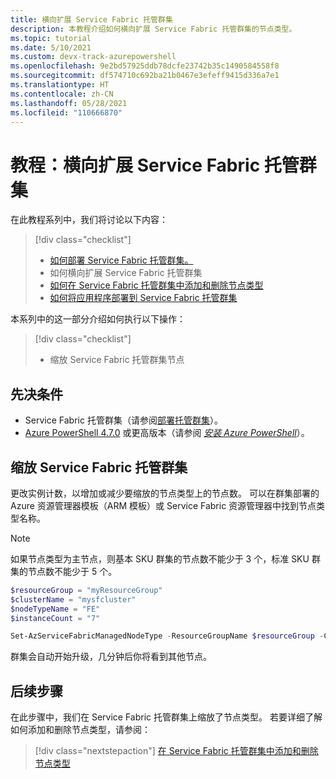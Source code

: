 ```yaml
---
title: 横向扩展 Service Fabric 托管群集
description: 本教程介绍如何横向扩展 Service Fabric 托管群集的节点类型。
ms.topic: tutorial
ms.date: 5/10/2021
ms.custom: devx-track-azurepowershell
ms.openlocfilehash: 9e2bd57925ddb78dcfe23742b35c1490584558f8
ms.sourcegitcommit: df574710c692ba21b0467e3efeff9415d336a7e1
ms.translationtype: HT
ms.contentlocale: zh-CN
ms.lasthandoff: 05/28/2021
ms.locfileid: "110666870"
---
```

# <a name="tutorial-scale-out-a-service-fabric-managed-cluster"></a>教程：横向扩展 Service Fabric 托管群集

在此教程系列中，我们将讨论以下内容：

> [!div class="checklist"]
> * [如何部署 Service Fabric 托管群集。](tutorial-managed-cluster-deploy.md)
> * 如何横向扩展 Service Fabric 托管群集
> * [如何在 Service Fabric 托管群集中添加和删除节点类型](tutorial-managed-cluster-add-remove-node-type.md)
> * [如何将应用程序部署到 Service Fabric 托管群集](tutorial-managed-cluster-deploy-app.md)

本系列中的这一部分介绍如何执行以下操作：

> [!div class="checklist"]
> * 缩放 Service Fabric 托管群集节点

## <a name="prerequisites"></a>先决条件

* Service Fabric 托管群集（请参阅[部署托管群集](tutorial-managed-cluster-deploy.md)）。
* [Azure PowerShell 4.7.0](/powershell/azure/release-notes-azureps#azservicefabric) 或更高版本（请参阅 [*安装 Azure PowerShell*](/powershell/azure/install-az-ps)）。

## <a name="scale-a-service-fabric-managed-cluster"></a>缩放 Service Fabric 托管群集
更改实例计数，以增加或减少要缩放的节点类型上的节点数。 可以在群集部署的 Azure 资源管理器模板（ARM 模板）或 Service Fabric 资源管理器中找到节点类型名称。  

> [!NOTE]
> 如果节点类型为主节点，则基本 SKU 群集的节点数不能少于 3 个，标准 SKU 群集的节点数不能少于 5 个。

```powershell
$resourceGroup = "myResourceGroup"
$clusterName = "mysfcluster"
$nodeTypeName = "FE"
$instanceCount = "7"

Set-AzServiceFabricManagedNodeType -ResourceGroupName $resourceGroup -ClusterName $clusterName -name $nodeTypeName -InstanceCount $instanceCount -Verbose
```

群集会自动开始升级，几分钟后你将看到其他节点。

## <a name="next-steps"></a>后续步骤

在此步骤中，我们在 Service Fabric 托管群集上缩放了节点类型。 若要详细了解如何添加和删除节点类型，请参阅：

> [!div class="nextstepaction"]
> [在 Service Fabric 托管群集中添加和删除节点类型](tutorial-managed-cluster-add-remove-node-type.md)
